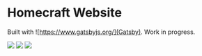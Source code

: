 # Homecraft Website

Built with ![https://www.gatsbyjs.org/](Gatsby). Work in progress.

<img display="block" alt-text="Web layout" margin="1em auto" src="screenshots/web.png">

<img display="block" alt-text="Tablet layout" margin="1em auto" src="screenshots/web.png">

<img display="block" alt-text="Mobile layout" margin="1em auto" src="screenshots/web.png">
